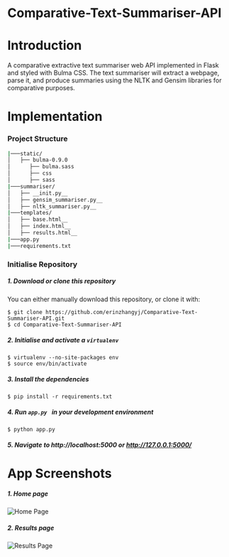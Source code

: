 # Comparative-Text-Summariser-API

# Introduction

A comparative extractive text summariser web API implemented in Flask and styled with Bulma CSS. The text summariser will extract a webpage, parse it, and produce summaries using the NLTK and Gensim libraries for comparative purposes. 

# Implementation
 
 ### Project Structure
 ```bash
|───static/
│   ├── bulma-0.9.0
│      ├── bulma.sass
│      ├── css
│      ├── sass
|───summariser/
│   ├── __init.py__
│   ├── gensim_summariser.py__
│   ├── nltk_summariser.py__
|───templates/
│   ├── base.html__
│   ├── index.html__
│   ├── results.html__
|───app.py
|───requirements.txt
 ```
 ### Initialise Repository
##### 1. Download or clone this repository

You can either manually download this repository, or clone it with: <br>
```
$ git clone https://github.com/erinzhangyj/Comparative-Text-Summariser-API.git
$ cd Comparative-Text-Summariser-API
```

##### 2. Initialise and activate a `virtualenv`
```
$ virtualenv --no-site-packages env
$ source env/bin/activate
```

##### 3. Install the dependencies
```
$ pip install -r requirements.txt
```

##### 4. Run `app.py ` in your development environment
```
$ python app.py
```

##### 5. Navigate to http://localhost:5000 or  http://127.0.0.1:5000/


# App Screenshots
##### 1. Home page

![Home Page](https://i.imgur.com/KV5gcye.png)

##### 2. Results page
![Results Page](https://i.imgur.com/TAovJ3y.png)


